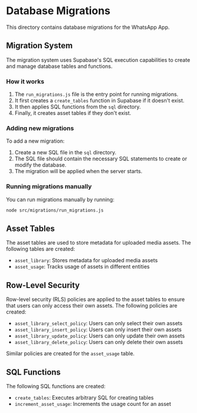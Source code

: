 # Database Migrations

This directory contains database migrations for the WhatsApp App.

## Migration System

The migration system uses Supabase's SQL execution capabilities to create and manage database tables and functions. 

### How it works

1. The `run_migrations.js` file is the entry point for running migrations.
2. It first creates a `create_tables` function in Supabase if it doesn't exist.
3. It then applies SQL functions from the `sql` directory.
4. Finally, it creates asset tables if they don't exist.

### Adding new migrations

To add a new migration:

1. Create a new SQL file in the `sql` directory.
2. The SQL file should contain the necessary SQL statements to create or modify the database.
3. The migration will be applied when the server starts.

### Running migrations manually

You can run migrations manually by running:

```bash
node src/migrations/run_migrations.js
```

## Asset Tables

The asset tables are used to store metadata for uploaded media assets. The following tables are created:

- `asset_library`: Stores metadata for uploaded media assets
- `asset_usage`: Tracks usage of assets in different entities

## Row-Level Security

Row-level security (RLS) policies are applied to the asset tables to ensure that users can only access their own assets. The following policies are created:

- `asset_library_select_policy`: Users can only select their own assets
- `asset_library_insert_policy`: Users can only insert their own assets
- `asset_library_update_policy`: Users can only update their own assets
- `asset_library_delete_policy`: Users can only delete their own assets

Similar policies are created for the `asset_usage` table.

## SQL Functions

The following SQL functions are created:

- `create_tables`: Executes arbitrary SQL for creating tables
- `increment_asset_usage`: Increments the usage count for an asset